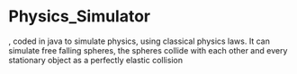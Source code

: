 # Physics_Simulator
, coded in java to simulate physics, using classical physics laws. It can simulate free falling spheres, the spheres collide with each other and every stationary object as a perfectly elastic collision

